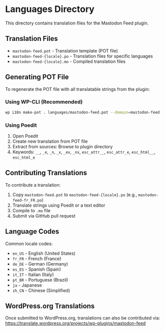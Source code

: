 # Languages Directory

This directory contains translation files for the Mastodon Feed plugin.

## Translation Files

- `mastodon-feed.pot` - Translation template (POT file)
- `mastodon-feed-{locale}.po` - Translation files for specific languages
- `mastodon-feed-{locale}.mo` - Compiled translation files

## Generating POT File

To regenerate the POT file with all translatable strings from the plugin:

### Using WP-CLI (Recommended)
```bash
wp i18n make-pot . languages/mastodon-feed.pot --domain=mastodon-feed
```

### Using Poedit
1. Open Poedit
2. Create new translation from POT file
3. Extract from sources: Browse to plugin directory
4. Keywords: `__`, `_e`, `_n`, `_x`, `_ex`, `_nx`, `esc_attr__`, `esc_attr_e`, `esc_html__`, `esc_html_e`

## Contributing Translations

To contribute a translation:

1. Copy `mastodon-feed.pot` to `mastodon-feed-{locale}.po` (e.g., `mastodon-feed-fr_FR.po`)
2. Translate strings using Poedit or a text editor
3. Compile to `.mo` file
4. Submit via GitHub pull request

## Language Codes

Common locale codes:
- `en_US` - English (United States)
- `fr_FR` - French (France)
- `de_DE` - German (Germany)
- `es_ES` - Spanish (Spain)
- `it_IT` - Italian (Italy)
- `pt_BR` - Portuguese (Brazil)
- `ja` - Japanese
- `zh_CN` - Chinese (Simplified)

## WordPress.org Translations

Once submitted to WordPress.org, translations can also be contributed via:
https://translate.wordpress.org/projects/wp-plugins/mastodon-feed

